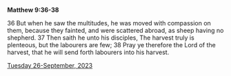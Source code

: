 **Matthew 9:36-38**

36 But when he saw the multitudes, he was moved with compassion on them, because they fainted, and were scattered abroad, as sheep having no shepherd. 37 Then saith he unto his disciples, The harvest truly is plenteous, but the labourers are few; 38 Pray ye therefore the Lord of the harvest, that he will send forth labourers into his harvest. 

[Tuesday 26-September, 2023](https://getbible.life/kjv/Matthew/9/36-38)
